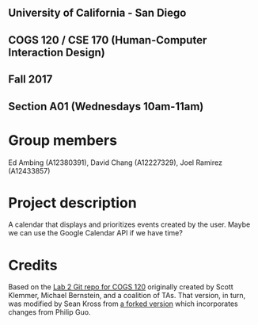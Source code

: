 ## University of California - San Diego
## COGS 120 / CSE 170 (Human-Computer Interaction Design)
## Fall 2017
## Section A01 (Wednesdays 10am-11am)

# Group members

Ed Ambing (A12380391), David Chang (A12227329), Joel Ramirez (A12433857)

# Project description

A calendar that displays and prioritizes events created by the user. Maybe we can use the Google Calendar API if we have time?

# Credits

Based on the [Lab 2 Git repo for COGS 120](https://github.com/intro-hci-ucsd/lab2) originally created by Scott Klemmer, Michael Bernstein, and a coalition of TAs. That version, in turn, was modified by Sean Kross from [a forked version](https://github.com/pgbovine/lab2) which incorporates changes from Philip Guo.
